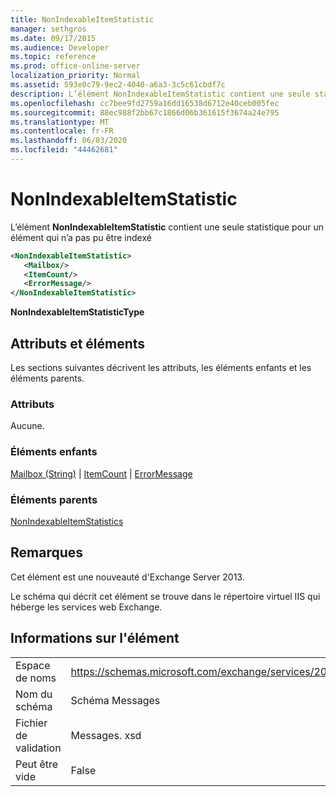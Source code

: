 ```yaml
---
title: NonIndexableItemStatistic
manager: sethgros
ms.date: 09/17/2015
ms.audience: Developer
ms.topic: reference
ms.prod: office-online-server
localization_priority: Normal
ms.assetid: 593e0c79-9ec2-4040-a6a3-3c5c61cbdf7c
description: L’élément NonIndexableItemStatistic contient une seule statistique pour un élément qui n’a pas pu être indexé
ms.openlocfilehash: cc7bee9fd2759a16dd16538d6712e40ceb005fec
ms.sourcegitcommit: 88ec988f2bb67c1866d06b361615f3674a24e795
ms.translationtype: MT
ms.contentlocale: fr-FR
ms.lasthandoff: 06/03/2020
ms.locfileid: "44462681"
---
```

# <a name="nonindexableitemstatistic"></a>NonIndexableItemStatistic

L’élément **NonIndexableItemStatistic** contient une seule statistique pour un élément qui n’a pas pu être indexé 
  
```XML
<NonIndexableItemStatistic>
   <Mailbox/>
   <ItemCount/>
   <ErrorMessage/>
</NonIndexableItemStatistic>
```

 **NonIndexableItemStatisticType**
## <a name="attributes-and-elements"></a>Attributs et éléments

Les sections suivantes décrivent les attributs, les éléments enfants et les éléments parents.
  
### <a name="attributes"></a>Attributs

Aucune.
  
### <a name="child-elements"></a>Éléments enfants

[Mailbox (String)](mailbox-string.md)  |  [ItemCount](itemcount.md)  |  [ErrorMessage](errormessage.md)
  
### <a name="parent-elements"></a>Éléments parents

[NonIndexableItemStatistics](nonindexableitemstatistics.md)
  
## <a name="remarks"></a>Remarques

Cet élément est une nouveauté d'Exchange Server 2013.
  
Le schéma qui décrit cet élément se trouve dans le répertoire virtuel IIS qui héberge les services web Exchange.
  
## <a name="element-information"></a>Informations sur l'élément

|||
|:-----|:-----|
|Espace de noms  <br/> |https://schemas.microsoft.com/exchange/services/2006/messages  <br/> |
|Nom du schéma  <br/> |Schéma Messages  <br/> |
|Fichier de validation  <br/> |Messages. xsd  <br/> |
|Peut être vide  <br/> |False  <br/> |
   

